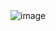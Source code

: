 <img src="https://scontent-sin6-2.xx.fbcdn.net/v/t1.0-9/122169396_1660862057408759_7498969876212955041_o.jpg?_nc_cat=108&ccb=2&_nc_sid=e3f864&_nc_eui2=AeHPv2IpPmQaqiMccafYCXMlsiB_qHjHla-yIH-oeMeVr6Bq_W5B6mPFOKi79eMCLIR4RBWEaAcrYpgfI-ZIm7T8&_nc_ohc=pMyrWV1AlT8AX_Vwjpp&_nc_ht=scontent-sin6-2.xx&oh=5e377edb24c321771edeba91ae23408c&oe=5FB7BD07" alt="image"  />

 <!-- <img src="https://i.ibb.co/Gdy6nyV/new.gif" alt="new" width="30"/> -->
